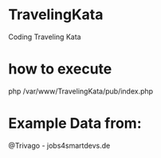 # TravelingKata
Coding Traveling Kata 


# how to execute
 php /var/www/TravelingKata/pub/index.php


# Example Data from:
@Trivago - jobs4smartdevs.de
